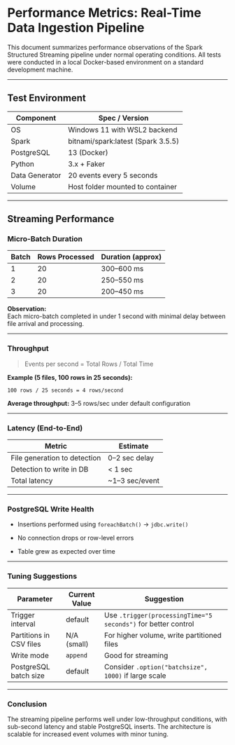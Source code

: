 # Performance Metrics: Real-Time Data Ingestion Pipeline

This document summarizes performance observations of the Spark Structured Streaming pipeline under normal operating conditions. All tests were conducted in a local Docker-based environment on a standard development machine.

---

## Test Environment

| Component     | Spec / Version                    |
|---------------|------------------------------------|
| OS            | Windows 11 with WSL2 backend       |
| Spark         | bitnami/spark:latest (Spark 3.5.5) |
| PostgreSQL    | 13 (Docker)                        |
| Python        | 3.x + Faker                        |
| Data Generator| 20 events every 5 seconds          |
| Volume        | Host folder mounted to container   |

---

## Streaming Performance

### Micro-Batch Duration
| Batch | Rows Processed | Duration (approx) |
|-------|----------------|-------------------|
| 1     | 20             | 300–600 ms        |
| 2     | 20             | 250–550 ms        |
| 3     | 20             | 200–450 ms        |

**Observation:**  
Each micro-batch completed in under 1 second with minimal delay between file arrival and processing.

---

### Throughput

> Events per second = Total Rows / Total Time

**Example (5 files, 100 rows in 25 seconds):**

```text
100 rows / 25 seconds = 4 rows/second
```
**Average throughput:** 3–5 rows/sec under default configuration

---

### Latency (End-to-End)

| Metric                       | Estimate                    |
|------------------------------|-----------------------------|
| File generation to detection | 0–2 sec delay               |
| Detection to write in DB     | < 1 sec                     |
| Total latency                | ~1–3 sec/event              |

---

### PostgreSQL Write Health

* Insertions performed using `foreachBatch()` → `jdbc.write()`

* No connection drops or row-level errors

* Table grew as expected over time

---

### Tuning Suggestions

| Parameter                     | Current Value | Suggestion                                                    |
|-------------------------------|---------------|---------------------------------------------------------------|
| Trigger interval              | default       | Use `.trigger(processingTime="5 seconds")` for better control |
| Partitions in CSV files       | N/A (small)   | For higher volume, write partitioned files                    |
| Write mode                    | `append`      | Good for streaming                                            |
| PostgreSQL batch size         | default       | Consider `.option("batchsize", 1000)` if large scale          |

---

### Conclusion
The streaming pipeline performs well under low-throughput conditions, with sub-second latency and stable PostgreSQL inserts. The architecture is scalable for increased event volumes with minor tuning.